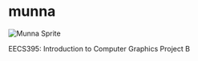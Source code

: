 # munna

![Munna Sprite](http://randompokemon.com/sprites/animated/517.gif)

EECS395: Introduction to Computer Graphics Project B
